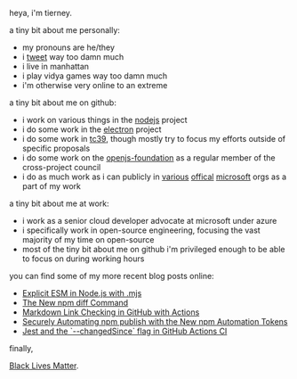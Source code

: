 heya, i'm tierney.

a tiny bit about me personally:

- my pronouns are he/they
- i [tweet](https://twitter.com/bitandbang) way too damn much
- i live in manhattan
- i play vidya games way too damn much
- i'm otherwise very online to an extreme

a tiny bit about me on github:

- i work on various things in the [nodejs](https://github.com/nodejs) project
- i do some work in the [electron](https://github.com/electron) project
- i do some work in [tc39](https://github.com/tc39), though mostly try to focus my efforts outside of specific proposals
- i do some work on the [openjs-foundation](https://github.com/openjs-foundation) as a regular member of the cross-project council
- i do as much work as i can publicly in [various](https://github.com/microsoftdocs) [offical](https://github.com/azure) [microsoft](https://github.com/microsoft) orgs as a part of my work

a tiny bit about me at work:

- i work as a senior cloud developer advocate at microsoft under azure
- i specifically work in open-source engineering, focusing the vast majority of my time on open-source
- most of the tiny bit about me on github i'm privileged enough to be able to focus on during working hours

you can find some of my more recent blog posts online:

<!--START_SECTION:feed-->
* [Explicit ESM in Node.js with .mjs](https:&#x2F;&#x2F;dev.to&#x2F;bnb&#x2F;explicit-esm-in-node-js-with-mjs-3ooh)
* [The New npm diff Command](https:&#x2F;&#x2F;dev.to&#x2F;bnb&#x2F;the-new-npm-diff-command-k0m)
* [Markdown Link Checking in GitHub with Actions](https:&#x2F;&#x2F;dev.to&#x2F;bnb&#x2F;markdown-link-checking-in-github-with-actions-5dp0)
* [Securely Automating npm publish with the New npm Automation Tokens](https:&#x2F;&#x2F;dev.to&#x2F;bnb&#x2F;securely-automating-npm-publish-with-the-new-npm-automation-tokens-oei)
* [Jest and the &#x60;--changedSince&#x60; flag in GitHub Actions CI](https:&#x2F;&#x2F;dev.to&#x2F;bnb&#x2F;jest-and-the-changedsince-flag-in-github-actions-ci-468i)
<!--END_SECTION:feed-->

finally,

[Black Lives Matter](https://nodejs.org/en/black-lives-matter).
